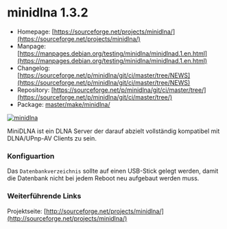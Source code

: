 # minidlna 1.3.2
 - Homepage: [https://sourceforge.net/projects/minidlna/](https://sourceforge.net/projects/minidlna/)
 - Manpage: [https://manpages.debian.org/testing/minidlna/minidlnad.1.en.html](https://manpages.debian.org/testing/minidlna/minidlnad.1.en.html)
 - Changelog: [https://sourceforge.net/p/minidlna/git/ci/master/tree/NEWS](https://sourceforge.net/p/minidlna/git/ci/master/tree/NEWS)
 - Repository: [https://sourceforge.net/p/minidlna/git/ci/master/tree/](https://sourceforge.net/p/minidlna/git/ci/master/tree/)
 - Package: [master/make/minidlna/](https://github.com/Freetz-NG/freetz-ng/tree/master/make/minidlna/)

[![minidlna](../screenshots/243_md.jpg)](../screenshots/243.jpg)

MiniDLNA ist ein DLNA Server der darauf abzielt vollständig kompatibel
mit DLNA/UPnp-AV Clients zu sein.

### Konfiguartion

Das `Datenbankverzeichnis` sollte auf einen USB-Stick gelegt werden,
damit die Datenbank nicht bei jedem Reboot neu aufgebaut werden muss.

### Weiterführende Links

Projektseite:
[http://sourceforge.net/projects/minidlna/](http://sourceforge.net/projects/minidlna/)
